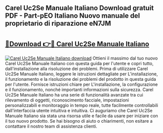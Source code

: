 ## Carel Uc2Se Manuale Italiano Download gratuit PDF - Part-pEO Italiano Nuovo manuale del proprietario di riparazione eN7JM

# <h2><a href="http://dffctq4.blite.top/?on=Carel+Uc2Se+Manuale+Italiano">🔗Download 👉🔴 Carel Uc2Se Manuale Italiano</a></h2>

[![Carel Uc2Se Manuale Italiano download](https://i.imgur.com/lujVjoI.png)](http://dffctq4.blite.top/?on=Carel+Uc2Se+Manuale+Italiano)
Ottieni il massimo dal tuo nuovo Carel Uc2Se Manuale Italiano con questa guida per l'utente e copri tutto, dall'installazione alla risoluzione dei problemi. Prima di utilizzare Carel Uc2Se Manuale Italiano, leggere le istruzioni dettagliate per L'installazione, il funzionamento e la risoluzione dei problemi del prodotto in questa guida per l'utente. Fornisce istruzioni chiare per L'installazione, la configurazione e il funzionamento, nonché importanti informazioni sulla sicurezza. Carel Uc2Se Manuale Italiano ha una serie di funzionalità avanzate tra cui rilevamento di oggetti, riconoscimento facciale, impostazioni personalizzabili e monitoraggio in tempo reale, tutte facilmente controllabili dall'interfaccia utente intuitiva e intuitiva. Ci auguriamo che Carel Uc2Se Manuale Italiano sia stata una risorsa utile e facile da usare per iniziare con il tuo nuovo prodotto. Se hai bisogno di aiuto o chiarimenti, non esitare a contattare il nostro team di assistenza clienti.

